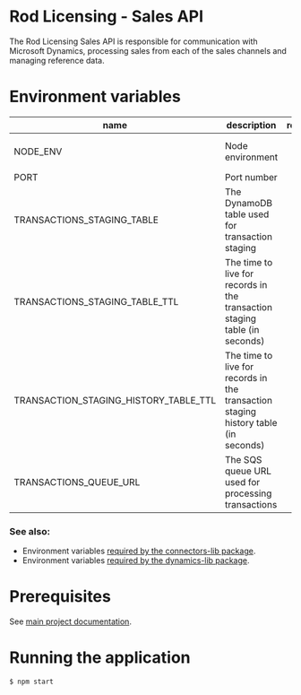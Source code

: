 # Rod Licensing - Sales API

The Rod Licensing Sales API is responsible for communication with Microsoft Dynamics, processing sales from each of the sales channels and managing reference data.

# Environment variables

| name                                  | description                                                                        | required | default   | valid                         | notes                                                                                |
| ------------------------------------- | ---------------------------------------------------------------------------------- | :------: | --------- | ----------------------------- | ------------------------------------------------------------------------------------ |
| NODE_ENV                              | Node environment                                                                   |    no    |           | development, test, production |                                                                                      |
| PORT                                  | Port number                                                                        |    no    | 4000      |                               |                                                                                      |
| TRANSACTIONS_STAGING_TABLE            | The DynamoDB table used for transaction staging                                    |   yes    |           |                               | A secondary table <TRANSACTION_STAGING_TABLE>History will be used for audit purposes |
| TRANSACTIONS_STAGING_TABLE_TTL        | The time to live for records in the transaction staging table (in seconds)         |    no    | 168 hours |                               |                                                                                      |
| TRANSACTION_STAGING_HISTORY_TABLE_TTL | The time to live for records in the transaction staging history table (in seconds) |    no    | 90 days   |                               |                                                                                      |
| TRANSACTIONS_QUEUE_URL                | The SQS queue URL used for processing transactions                                 |   yes    |           |                               |                                                                                      |

### See also:

- Environment variables [required by the connectors-lib package](../connectors-lib/README.md).
- Environment variables [required by the dynamics-lib package](../dynamics-lib/README.md).

# Prerequisites

See [main project documentation](../../README.md).

# Running the application

`$ npm start`
